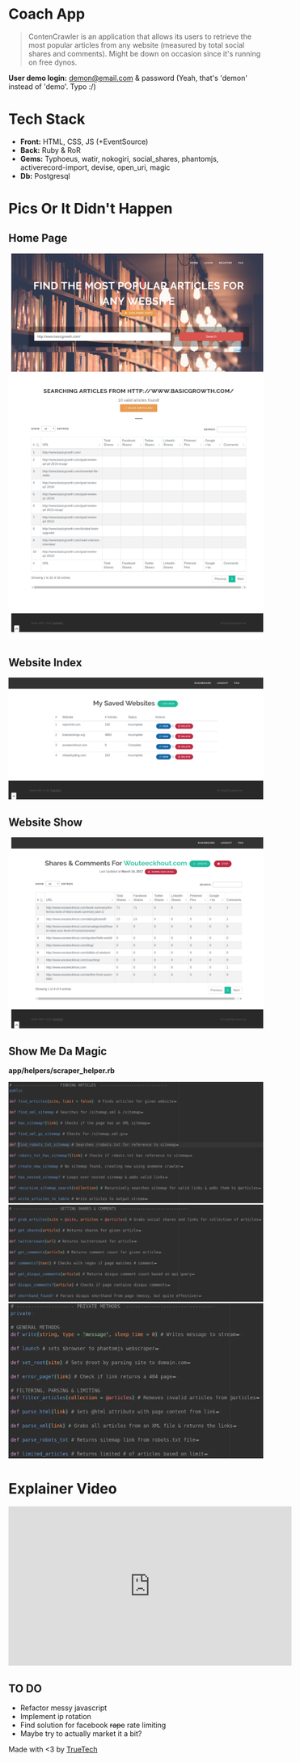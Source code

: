 # Coach App

>ContenCrawler is an application that allows its users to retrieve the most popular articles from any website (measured by total social shares and comments). Might be down on occasion since it's running on free dynos.   

<b>User demo login:</b> demon@email.com & password  (Yeah, that's 'demon' instead of 'demo'. Typo :/)<br/>

# Tech Stack

- <b>Front:</b> HTML, CSS, JS (+EventSource)
- <b>Back:</b> Ruby & RoR
- <b>Gems:</b> Typhoeus, watir, nokogiri, social_shares, phantomjs, activerecord-import, devise, open_uri, magic
- <b>Db:</b> Postgresql

# Pics Or It Didn't Happen

## Home Page
<img src="home.png"/>

## Website Index
<img src="index.png"/>

## Website Show
<img src="show.png"/>

## Show Me Da Magic
<b> app/helpers/scraper_helper.rb</b>

<img src="find_articles.png"/>
<img src="shares.png"/>
<img src="private.png"/>

# Explainer Video

<iframe width="560" height="315" src="https://www.youtube.com/embed/Z1w5bXbUS5w?list=PLGEw-EytTlW5GWyw4Ou6zrPrltMn7CpCJ" frameborder="0" allowfullscreen></iframe>

## TO DO

- Refactor messy javascript
- Implement ip rotation
- Find solution for facebook <span style="text-decoration:line-through;">rape</span> rate limiting
- Maybe try to actually market it a bit?  

Made with <3 by [TrueTech]("www.truetech.be/en")
